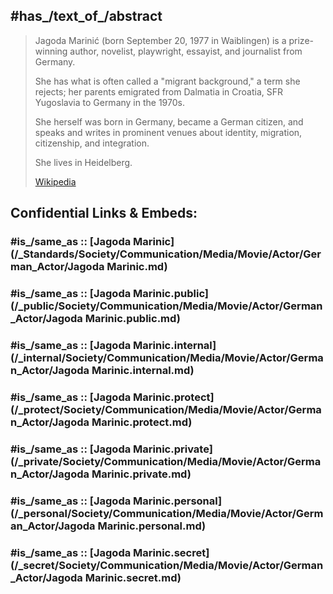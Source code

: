
## #has_/text_of_/abstract 

> Jagoda Marinić (born September 20, 1977 in Waiblingen) 
> is a prize-winning author, novelist, playwright, essayist, and journalist from Germany. 
> 
> She has what is often called a "migrant background," a term she rejects; 
> her parents emigrated from Dalmatia in Croatia, SFR Yugoslavia to Germany in the 1970s. 
> 
> She herself was born in Germany, became a German citizen, 
> and speaks and writes in prominent venues about identity, migration, citizenship, and integration. 
> 
> She lives in Heidelberg.
>
> [Wikipedia](https://en.wikipedia.org/wiki/Jagoda%20Marini%C4%87) 


## Confidential Links & Embeds: 

### #is_/same_as :: [Jagoda Marinic](/_Standards/Society/Communication/Media/Movie/Actor/German_Actor/Jagoda Marinic.md) 

### #is_/same_as :: [Jagoda Marinic.public](/_public/Society/Communication/Media/Movie/Actor/German_Actor/Jagoda Marinic.public.md) 

### #is_/same_as :: [Jagoda Marinic.internal](/_internal/Society/Communication/Media/Movie/Actor/German_Actor/Jagoda Marinic.internal.md) 

### #is_/same_as :: [Jagoda Marinic.protect](/_protect/Society/Communication/Media/Movie/Actor/German_Actor/Jagoda Marinic.protect.md) 

### #is_/same_as :: [Jagoda Marinic.private](/_private/Society/Communication/Media/Movie/Actor/German_Actor/Jagoda Marinic.private.md) 

### #is_/same_as :: [Jagoda Marinic.personal](/_personal/Society/Communication/Media/Movie/Actor/German_Actor/Jagoda Marinic.personal.md) 

### #is_/same_as :: [Jagoda Marinic.secret](/_secret/Society/Communication/Media/Movie/Actor/German_Actor/Jagoda Marinic.secret.md)

